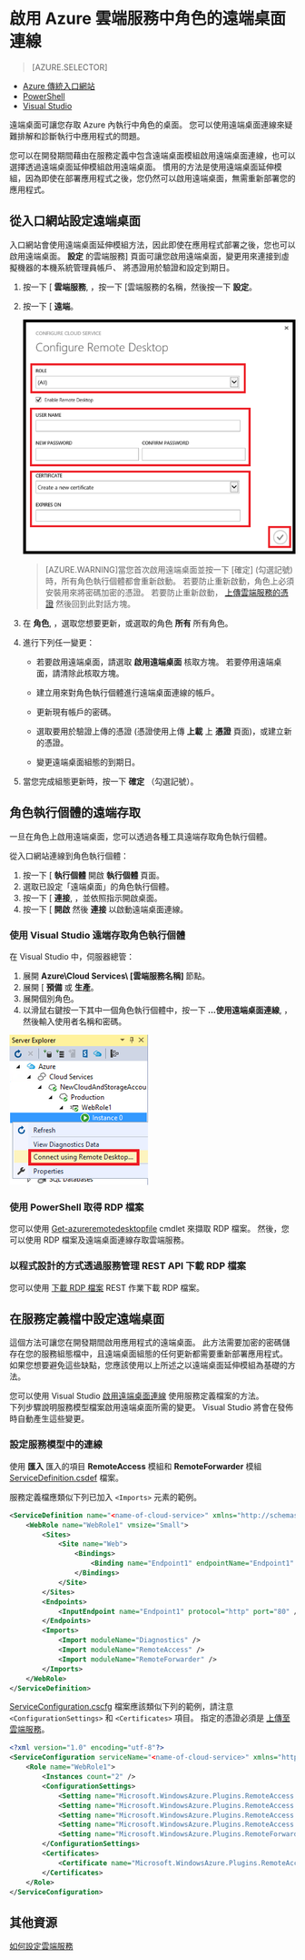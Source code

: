 <properties 
pageTitle="啟用 Azure 雲端服務中角色的遠端桌面連線" 
description="如何設定的 Azure 雲端服務應用程式以允許遠端桌面連線" 
services="cloud-services" 
documentationCenter="" 
authors="sbtron" 
manager="timlt" 
editor=""/>
<tags 
ms.service="cloud-services" 
ms.workload="tbd" 
ms.tgt_pltfrm="na" 
ms.devlang="na" 
ms.topic="article" 
ms.date="10/14/2015" 
ms.author="saurabh"/>

# 啟用 Azure 雲端服務中角色的遠端桌面連線

>[AZURE.SELECTOR]
- [Azure 傳統入口網站](cloud-services-role-enable-remote-desktop.md)
- [PowerShell](cloud-services-role-enable-remote-desktop-powershell.md)
- [Visual Studio](https://msdn.microsoft.com/library/gg443832.aspx)


遠端桌面可讓您存取 Azure 內執行中角色的桌面。 您可以使用遠端桌面連線來疑難排解和診斷執行中應用程式的問題。 

您可以在開發期間藉由在服務定義中包含遠端桌面模組啟用遠端桌面連線，也可以選擇透過遠端桌面延伸模組啟用遠端桌面。 慣用的方法是使用遠端桌面延伸模組，因為即使在部署應用程式之後，您仍然可以啟用遠端桌面，無需重新部署您的應用程式。 


## 從入口網站設定遠端桌面
入口網站會使用遠端桌面延伸模組方法，因此即使在應用程式部署之後，您也可以啟用遠端桌面。  **設定** 的雲端服務] 頁面可讓您啟用遠端桌面，變更用來連接到虛擬機器的本機系統管理員帳戶、 將憑證用於驗證和設定到期日。 


1. 按一下 [ **雲端服務**, ，按一下 [雲端服務的名稱，然後按一下 **設定**。

2. 按一下 [ **遠端**。
    
    ![Cloud services remote](./media/cloud-services-role-enable-remote-desktop/CloudServices_Remote.png)
    
    > [AZURE.WARNING]當您首次啟用遠端桌面並按一下 [確定] (勾選記號) 時，所有角色執行個體都會重新啟動。 若要防止重新啟動，角色上必須安裝用來將密碼加密的憑證。 若要防止重新啟動， [上傳雲端服務的憑證](cloud-services-how-to-create-deploy/#how-to-upload-a-certificate-for-a-cloud-service) 然後回到此對話方塊。
    

3. 在 **角色**, ，選取您想要更新，或選取的角色 **所有** 所有角色。

4. 進行下列任一變更：
    
    - 若要啟用遠端桌面，請選取 **啟用遠端桌面** 核取方塊。 若要停用遠端桌面，請清除此核取方塊。
    
    - 建立用來對角色執行個體進行遠端桌面連線的帳戶。
    
    - 更新現有帳戶的密碼。
    
    - 選取要用於驗證上傳的憑證 (憑證使用上傳 **上載** 上 **憑證** 頁面)，或建立新的憑證。 
    
    - 變更遠端桌面組態的到期日。

5. 當您完成組態更新時，按一下 **確定** （勾選記號）。


## 角色執行個體的遠端存取
一旦在角色上啟用遠端桌面，您可以透過各種工具遠端存取角色執行個體。

從入口網站連線到角色執行個體：
    
  1.   按一下 [ **執行個體** 開啟 **執行個體** 頁面。
  2.   選取已設定「遠端桌面」的角色執行個體。
  3.   按一下 [ **連接**, ，並依照指示開啟桌面。 
  4.   按一下 [ **開啟** 然後 **連接** 以啟動遠端桌面連線。 


### 使用 Visual Studio 遠端存取角色執行個體

在 Visual Studio 中，伺服器總管：

1. 展開 **Azure\\Cloud Services\\ [雲端服務名稱]** 節點。
2. 展開 [ **預備** 或 **生產**。
3. 展開個別角色。
4. 以滑鼠右鍵按一下其中一個角色執行個體中，按一下 **...使用遠端桌面連線**, ，然後輸入使用者名稱和密碼。 

![伺服器總管遠端桌面](./media/cloud-services-role-enable-remote-desktop/ServerExplorer_RemoteDesktop.png)


### 使用 PowerShell 取得 RDP 檔案
您可以使用 [Get-azureremotedesktopfile](https://msdn.microsoft.com/library/azure/dn495261.aspx) cmdlet 來擷取 RDP 檔案。 然後，您可以使用 RDP 檔案及遠端桌面連線存取雲端服務。

### 以程式設計的方式透過服務管理 REST API 下載 RDP 檔案
您可以使用 [下載 RDP 檔案](https://msdn.microsoft.com/library/jj157183.aspx) REST 作業下載 RDP 檔案。 



## 在服務定義檔中設定遠端桌面

這個方法可讓您在開發期間啟用應用程式的遠端桌面。 此方法需要加密的密碼儲存在您的服務組態檔中，且遠端桌面組態的任何更新都需要重新部署應用程式。 如果您想要避免這些缺點，您應該使用以上所述之以遠端桌面延伸模組為基礎的方法。  

您可以使用 Visual Studio [啟用遠端桌面連線](https://msdn.microsoft.com/library/gg443832.aspx) 使用服務定義檔案的方法。  
下列步驟說明服務模型檔案啟用遠端桌面所需的變更。 Visual Studio 將會在發佈時自動產生這些變更。

### 設定服務模型中的連線 
使用 **匯入** 匯入的項目 **RemoteAccess** 模組和 **RemoteForwarder** 模組 [ServiceDefinition.csdef](cloud-services-model-and-package.md#csdef) 檔案。

服務定義檔應類似下列已加入 `<Imports>` 元素的範例。

```xml
<ServiceDefinition name="<name-of-cloud-service>" xmlns="http://schemas.microsoft.com/ServiceHosting/2008/10/ServiceDefinition" schemaVersion="2013-03.2.0">
    <WebRole name="WebRole1" vmsize="Small">
        <Sites>
            <Site name="Web">
                <Bindings>
                    <Binding name="Endpoint1" endpointName="Endpoint1" />
                </Bindings>
            </Site>
        </Sites>
        <Endpoints>
            <InputEndpoint name="Endpoint1" protocol="http" port="80" />
        </Endpoints>
        <Imports>
            <Import moduleName="Diagnostics" />
            <Import moduleName="RemoteAccess" />
            <Import moduleName="RemoteForwarder" />
        </Imports>
    </WebRole>
</ServiceDefinition>
```
 [ServiceConfiguration.cscfg](cloud-services-model-and-package.md#cscfg) 檔案應該類似下列的範例，請注意 `<ConfigurationSettings>` 和 `<Certificates>` 項目。 指定的憑證必須是 [上傳至雲端服務](cloud-services-how-to-create-deploy/#how-to-upload-a-certificate-for-a-cloud-service)。

```xml
<?xml version="1.0" encoding="utf-8"?>
<ServiceConfiguration serviceName="<name-of-cloud-service>" xmlns="http://schemas.microsoft.com/ServiceHosting/2008/10/ServiceConfiguration" osFamily="3" osVersion="*" schemaVersion="2013-03.2.0">
    <Role name="WebRole1">
        <Instances count="2" />
        <ConfigurationSettings>
            <Setting name="Microsoft.WindowsAzure.Plugins.RemoteAccess.Enabled" value="true" />
            <Setting name="Microsoft.WindowsAzure.Plugins.RemoteAccess.AccountUsername" value="[name-of-user-account]" />
            <Setting name="Microsoft.WindowsAzure.Plugins.RemoteAccess.AccountEncryptedPassword" value="[base-64-encrypted-user-password]" />
            <Setting name="Microsoft.WindowsAzure.Plugins.RemoteAccess.AccountExpiration" value="[certificate-expiration]" />
            <Setting name="Microsoft.WindowsAzure.Plugins.RemoteForwarder.Enabled" value="true" />
        </ConfigurationSettings>
        <Certificates>
            <Certificate name="Microsoft.WindowsAzure.Plugins.RemoteAccess.PasswordEncryption" thumbprint="[certificate-thumbprint]" thumbprintAlgorithm="sha1" />
        </Certificates>
    </Role>
</ServiceConfiguration>
```


## 其他資源

[如何設定雲端服務](cloud-services-how-to-configure.md)


